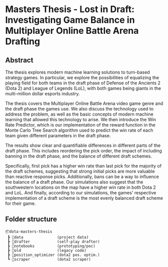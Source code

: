 # Masters Thesis - Lost in Draft: Investigating Game Balance in Multiplayer Online Battle Arena Drafting

## Abstract
The thesis explores modern machine learning solutions to turn-based strategy games. In particular, we explore the possibilities of equalizing the playing field for both teams in the draft phase of Defense of the Ancients 2 (Dota 2) and League of Legends (LoL), with both games being giants in the multi-million dollar esports industry.

The thesis covers the Multiplayer Online Battle Arena video game genre and the draft phase the games use. We also discuss the technology used to address the problem, as well as the basic concepts of modern machine learning that allowed this technology to arise. We then introduce the Win Rate Predictor, which is our implementation of the reward function in the Monte Carlo Tree Search algorithm used to predict the win rate of each team given different parameters in the draft phase.

The results show clear and quantifiable differences in different parts of the draft phase. This includes reordering the pick order, the impact of including banning in the draft phase, and the balance of different draft schemes.

Specifically, first pick has a higher win rate than last pick for the majority of the draft schemes, suggesting that strong initial picks are more valuable than reactive response picks. Additionally, bans can be a way to influence the balance of a draft phase. Our simulations also suggest that the southwestern locations on the map have a higher win rate in both Dota 2 and LoL. And finally, according to our simulations, the games' respective implementation of a draft scheme is the most evenly balanced draft scheme for their game.


## Folder structure
```
📦dota-masters-thesis
 ┣ 📂data               (project data)
 ┣ 📂drafter            (self-play drafter)
 ┣ 📂notebooks          (prototyping/poc)
 ┣ 📂old                (legacy code)
 ┣ 📂position_optimizer (dota2 pos. optim.)
 ┗ 📂scraper            (dota2 scraper)
```

